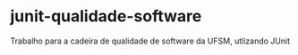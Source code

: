 # junit-qualidade-software
Trabalho para a cadeira de qualidade de software da UFSM, utlizando JUnit

